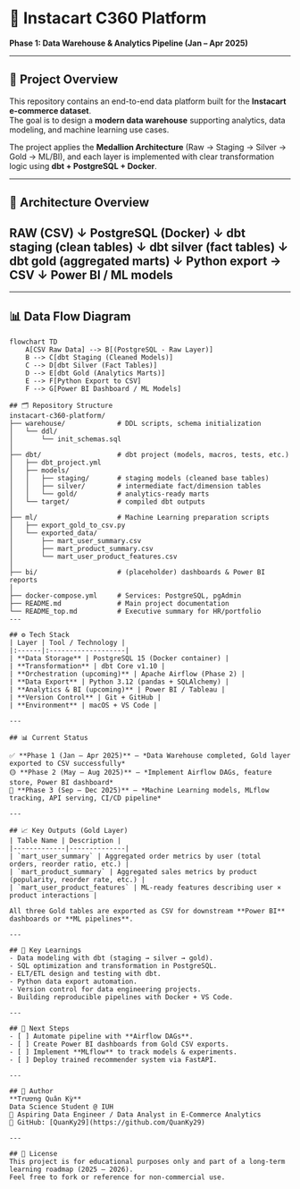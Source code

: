 # 🛒 Instacart C360 Platform
**Phase 1: Data Warehouse & Analytics Pipeline (Jan – Apr 2025)**  

---

## 📘 Project Overview  
This repository contains an end-to-end data platform built for the **Instacart e-commerce dataset**.  
The goal is to design a **modern data warehouse** supporting analytics, data modeling, and machine learning use cases.

The project applies the **Medallion Architecture** (Raw → Staging → Silver → Gold → ML/BI), and each layer is implemented with clear transformation logic using **dbt + PostgreSQL + Docker**.

---

## 🧱 Architecture Overview  
RAW (CSV)
↓
PostgreSQL (Docker)
↓
dbt staging (clean tables)
↓
dbt silver (fact tables)
↓
dbt gold (aggregated marts)
↓
Python export → CSV
↓
Power BI / ML models
---
---


## 📊 Data Flow Diagram  

```mermaid
flowchart TD
    A[CSV Raw Data] --> B[(PostgreSQL - Raw Layer)]
    B --> C[dbt Staging (Cleaned Models)]
    C --> D[dbt Silver (Fact Tables)]
    D --> E[dbt Gold (Analytics Marts)]
    E --> F[Python Export to CSV]
    F --> G[Power BI Dashboard / ML Models]

## 🗂️ Repository Structure  
instacart-c360-platform/
├── warehouse/             # DDL scripts, schema initialization
│   └── ddl/
│       └── init_schemas.sql
│
├── dbt/                   # dbt project (models, macros, tests, etc.)
│   ├── dbt_project.yml
│   ├── models/
│   │   ├── staging/       # staging models (cleaned base tables)
│   │   ├── silver/        # intermediate fact/dimension tables
│   │   └── gold/          # analytics-ready marts
│   └── target/            # compiled dbt outputs
│
├── ml/                    # Machine Learning preparation scripts
│   ├── export_gold_to_csv.py
│   └── exported_data/
│       ├── mart_user_summary.csv
│       ├── mart_product_summary.csv
│       └── mart_user_product_features.csv
│
├── bi/                    # (placeholder) dashboards & Power BI reports
│
├── docker-compose.yml     # Services: PostgreSQL, pgAdmin
├── README.md              # Main project documentation
└── README_top.md          # Executive summary for HR/portfolio
---

## ⚙️ Tech Stack  
| Layer | Tool / Technology |
|:------|:-------------------|
| **Data Storage** | PostgreSQL 15 (Docker container) |
| **Transformation** | dbt Core v1.10 |
| **Orchestration (upcoming)** | Apache Airflow (Phase 2) |
| **Data Export** | Python 3.12 (pandas + SQLAlchemy) |
| **Analytics & BI (upcoming)** | Power BI / Tableau |
| **Version Control** | Git + GitHub |
| **Environment** | macOS + VS Code |

---

## 📊 Current Status  

✅ **Phase 1 (Jan – Apr 2025)** – *Data Warehouse completed, Gold layer exported to CSV successfully*  
🟡 **Phase 2 (May – Aug 2025)** – *Implement Airflow DAGs, feature store, Power BI dashboard*  
🔵 **Phase 3 (Sep – Dec 2025)** – *Machine Learning models, MLflow tracking, API serving, CI/CD pipeline*

---

## 📈 Key Outputs (Gold Layer)
| Table Name | Description |
|-------------|--------------|
| `mart_user_summary` | Aggregated order metrics by user (total orders, reorder ratio, etc.) |
| `mart_product_summary` | Aggregated sales metrics by product (popularity, reorder rate, etc.) |
| `mart_user_product_features` | ML-ready features describing user × product interactions |

All three Gold tables are exported as CSV for downstream **Power BI** dashboards or **ML pipelines**.

---

## 🧠 Key Learnings  
- Data modeling with dbt (staging → silver → gold).  
- SQL optimization and transformation in PostgreSQL.  
- ELT/ETL design and testing with dbt.  
- Python data export automation.  
- Version control for data engineering projects.  
- Building reproducible pipelines with Docker + VS Code.  

---

## 🧩 Next Steps  
- [ ] Automate pipeline with **Airflow DAGs**.  
- [ ] Create Power BI dashboards from Gold CSV exports.  
- [ ] Implement **MLflow** to track models & experiments.  
- [ ] Deploy trained recommender system via FastAPI.  

---

## 👤 Author  
**Trương Quân Kỳ**  
Data Science Student @ IUH  
🎯 Aspiring Data Engineer / Data Analyst in E-Commerce Analytics  
📂 GitHub: [QuanKy29](https://github.com/QuanKy29)  

---

## 🏁 License  
This project is for educational purposes only and part of a long-term learning roadmap (2025 – 2026).  
Feel free to fork or reference for non-commercial use.


